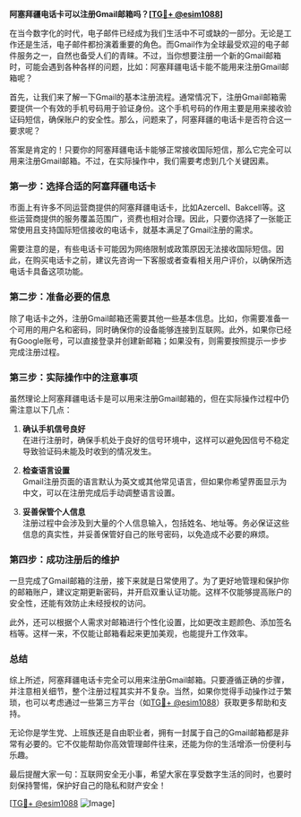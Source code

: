 **阿塞拜疆电话卡可以注册Gmail邮箱吗？[[TG💪+ @esim1088](https://t.me/s/esim1088)]**

在当今数字化的时代，电子邮件已经成为我们生活中不可或缺的一部分。无论是工作还是生活，电子邮件都扮演着重要的角色。而Gmail作为全球最受欢迎的电子邮件服务之一，自然也备受人们的青睐。不过，当你想要注册一个新的Gmail邮箱时，可能会遇到各种各样的问题，比如：阿塞拜疆电话卡能不能用来注册Gmail邮箱呢？

首先，让我们来了解一下Gmail的基本注册流程。通常情况下，注册Gmail邮箱需要提供一个有效的手机号码用于验证身份。这个手机号码的作用主要是用来接收验证码短信，确保账户的安全性。那么，问题来了，阿塞拜疆的电话卡是否符合这一要求呢？

答案是肯定的！只要你的阿塞拜疆电话卡能够正常接收国际短信，那么它完全可以用来注册Gmail邮箱。不过，在实际操作中，我们需要考虑到几个关键因素。

### **第一步：选择合适的阿塞拜疆电话卡**

市面上有许多不同运营商提供的阿塞拜疆电话卡，比如Azercell、Bakcell等。这些运营商提供的服务覆盖范围广，资费也相对合理。因此，只要你选择了一张能正常使用且支持国际短信接收的电话卡，就基本满足了Gmail注册的需求。

需要注意的是，有些电话卡可能因为网络限制或政策原因无法接收国际短信。因此，在购买电话卡之前，建议先咨询一下客服或者查看相关用户评价，以确保所选电话卡具备这项功能。

### **第二步：准备必要的信息**

除了电话卡之外，注册Gmail邮箱还需要其他一些基本信息。比如，你需要准备一个可用的用户名和密码，同时确保你的设备能够连接到互联网。此外，如果你已经有Google账号，可以直接登录并创建新邮箱；如果没有，则需要按照提示一步步完成注册过程。

### **第三步：实际操作中的注意事项**

虽然理论上阿塞拜疆电话卡是可以用来注册Gmail邮箱的，但在实际操作过程中仍需注意以下几点：

1. **确认手机信号良好**  
   在进行注册时，确保手机处于良好的信号环境中，这样可以避免因信号不稳定导致验证码未能及时收到的情况发生。

2. **检查语言设置**  
   Gmail注册页面的语言默认为英文或其他常见语言，但如果你希望界面显示为中文，可以在注册完成后手动调整语言设置。

3. **妥善保管个人信息**  
   注册过程中会涉及到大量的个人信息输入，包括姓名、地址等。务必保证这些信息的真实性，并妥善保管好自己的账号密码，以免造成不必要的麻烦。

### **第四步：成功注册后的维护**

一旦完成了Gmail邮箱的注册，接下来就是日常使用了。为了更好地管理和保护你的邮箱账户，建议定期更新密码，并开启双重认证功能。这样不仅能够提高账户的安全性，还能有效防止未经授权的访问。

此外，还可以根据个人需求对邮箱进行个性化设置，比如更改主题颜色、添加签名档等。这样一来，不仅能让邮箱看起来更加美观，也能提升工作效率。

### **总结**

综上所述，阿塞拜疆电话卡完全可以用来注册Gmail邮箱。只要遵循正确的步骤，并注意相关细节，整个注册过程其实并不复杂。当然，如果你觉得手动操作过于繁琐，也可以考虑通过一些第三方平台（如[TG💪+ @esim1088](https://t.me/s/esim1088)）获取更多帮助和支持。

无论你是学生党、上班族还是自由职业者，拥有一封属于自己的Gmail邮箱都是非常有必要的。它不仅能帮助你高效管理邮件往来，还能为你的生活增添一份便利与乐趣。

最后提醒大家一句：互联网安全无小事，希望大家在享受数字生活的同时，也要时刻保持警惕，保护好自己的隐私和财产安全！

[[TG💪+ @esim1088](https://t.me/s/esim1088) ![Image](https://i.postimg.cc/4NQfJmqS/Snipaste-2025-05-13-00-14-12.png)]